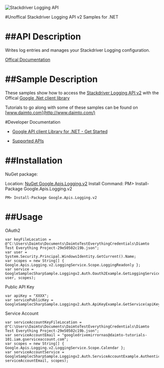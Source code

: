 ﻿![Stackdriver Logging API](http://www.google.com/images/icons/product/search-32.gif)

#Unoffical Stackdriver Logging API v2 Samples for .NET  

##API Description
=============

Writes log entries and manages your Stackdriver Logging configuration.

[Offical Documentation](https://cloud.google.com/logging/docs/)

##Sample Description
=============

These samples show how to access the [Stackdriver Logging API v2](https://cloud.google.com/logging/docs/) with the Offical [Google .Net client library](https://github.com/google/google-api-dotnet-client)

Tutorials to go along with some of these samples can be found on [www.daimto.com](http://www.daimto.com/)

#Developer Documentation

* [Google API client Library for .NET - Get Started](https://developers.google.com/api-client-library/dotnet/get_started)

* [Supported APIs](https://developers.google.com/api-client-library/dotnet/apis/)

##Installation
=================================

NuGet package:

Location: [NuGet Google.Apis.Logging.v2](https://www.nuget.org/packages/Google.Apis.Logging.v2)
Install Command: PM>  Install-Package Google.Apis.Logging.v2

```
PM> Install-Package Google.Apis.Logging.v2
```

##Usage
=================================

OAuth2
```
var keyFileLocation = @"C:\Users\Daimto\Documents\DaimtoTestEverythingCredentials\Diamto Test Everything Project-29e50502c19b.json";
var user = System.Security.Principal.WindowsIdentity.GetCurrent().Name;
var scopes = new String[] { Google.Apis.Logging.v2.LoggingService.Scope.LoggingReadonly };
var service = GoogleSamplecSharpSample.Loggingv2.Auth.Oauth2Example.GetLoggingService(keyFileLocation, user, scopes);
```
Public API Key
```
var apiKey = "XXXX";
var servicePublicKey = GoogleSamplecSharpSample.Loggingv2.Auth.ApiKeyExample.GetService(apiKey);
```
Service Account
```
var serviceAccountKeyFileLocation = @"C:\Users\Daimto\Documents\DaimtoTestEverythingCredentials\Diamto Test Everything Project-29e50502c19b.json";
var serviceAccountEmail = "googledrivemirrornas@daimto-tutorials-101.iam.gserviceaccount.com";
var scopes = new String[] { Google.Apis.Logging.v2.LoggingService.Scope.Calendar };            
var serviceAccountService = GoogleSamplecSharpSample.Loggingv2.Auth.ServiceAccountExample.AuthenticateServiceAccount(serviceAccountKeyFileLocation, serviceAccountEmail, scopes);
```
